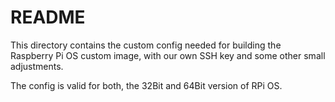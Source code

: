# README

This directory contains the custom config needed for building the Raspberry Pi OS custom image, with our own SSH key and some other small adjustments.

The config is valid for both, the 32Bit and 64Bit version of RPi OS.
